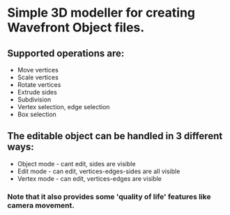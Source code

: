 # Simple 3D modeller for creating Wavefront Object files.

## Supported operations are:
- Move vertices
- Scale vertices
- Rotate vertices
- Extrude sides
- Subdivision
- Vertex selection, edge selection
- Box selection

## The editable object can be handled in 3 different ways:
- Object mode - cant edit, sides are visible
- Edit mode - can edit, vertices-edges-sides are all visible
- Vertex mode - can edit, vertices-edges are visible

### Note that it also provides some 'quality of life' features like camera movement.

